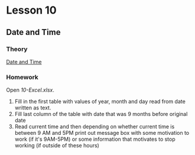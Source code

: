 # Lesson 10
## Date and Time

### Theory
[Date and Time](https://www.excel-easy.com/vba/date-time.html)

### Homework
Open *10-Excel.xlsx*.
<ol>
<li>Fill in the first table with values of year, month and day read from date written as text.</li>
<li>Fill last column of the table with date that was 9 months before original date</li>
<li>Read current time and then depending on whether current time is between 9 AM and 5PM print out message box with some motivation to work (if it's 9AM-5PM) or some information that motivates to stop working (if outside of these hours)</li>
</ol>
